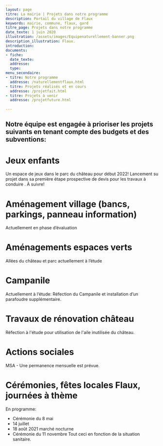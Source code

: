 ```yaml
---
layout: page
titre: La mairie | Projets dans notre programme
description: Portail du village de Flaux
keywords: mairie, commune, flaux, gard
titre_page: Projets dans notre programme
date_texte: 1 juin 2020
illustration: /assets/images/Equipenaturellement-banner.png
description_illustration: Flaux.
introduction: 
documents:
- fiche: 
  date_texte: 
  addresse: 
  type: 
menu_secondaire:
- titre: Notre programme
  addresse: /naturellementflaux.html
- titre: Projets réalisés et en cours
  addresse: /projetfait.html
- titre: Projets à venir
  addresse: /projetfuture.html
  
---
```

## Notre équipe est engagée à prioriser les projets suivants en tenant compte des budgets et des subventions:


# Jeux enfants  
Un  espace  de jeux dans le parc du château pour début 2022!  Lancement su projet dans sa première étape prospective de devis pour les travaux à conduire . À suivre!  

# Aménagement village (bancs, parkings, panneau information)
Actuellement en phase d’évaluation

# Aménagements espaces verts 
Allées du château et parc actuellement à l’étude

# Campanile
Actuellement à l‘étude: Réfection du Campanile et installation d’un parafoudre supplémentaire.

# Travaux de rénovation château 
Réfection à l'étude pour utilisation de l'aile inutilisée du château.

# Actions sociales 
MSA - Une permanence mensuelle est prévue.

# Cérémonies, fêtes locales Flaux, journées à thème  
En programme:
- Cérémonie  du 8 mai
- 14 juillet
- 18 août 2021 marché  nocturne
- Cérémonie du 11 novembre
Tout  ceci  en fonction de la situation sanitaire.




  

